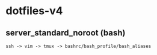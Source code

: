 # dotfiles-v4

## server_standard_noroot (bash)

```
ssh -> vim -> tmux -> bashrc/bash_profile/bash_aliases
```
